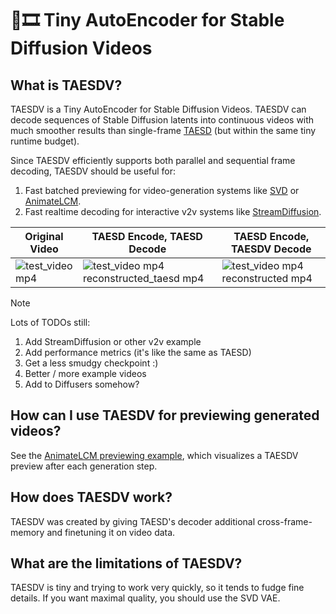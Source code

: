# 🍰🎞️ Tiny AutoEncoder for Stable Diffusion Videos

## What is TAESDV?

TAESDV is a Tiny AutoEncoder for Stable Diffusion Videos. TAESDV can decode sequences of Stable Diffusion latents into continuous videos with much smoother results than single-frame [TAESD](https://github.com/madebyollin/taesd) (but within the same tiny runtime budget).

Since TAESDV efficiently supports both parallel and sequential frame decoding, TAESDV should be useful for:
1. Fast batched previewing for video-generation systems like [SVD](https://huggingface.co/stabilityai/stable-video-diffusion-img2vid) or [AnimateLCM](https://animatelcm.github.io).
2. Fast realtime decoding for interactive v2v systems like [StreamDiffusion](https://github.com/cumulo-autumn/StreamDiffusion).

| Original Video | TAESD Encode, TAESD Decode | TAESD Encode, TAESDV Decode |
| -------------- | -------------------------------------- | ---------------------------------------- |
| ![test_video mp4](https://github.com/user-attachments/assets/99bbfeb7-bd7a-4d20-8f35-d328d18a383f) | ![test_video mp4 reconstructed_taesd mp4](https://github.com/user-attachments/assets/80a100ee-6f92-41e9-81a0-258b55cadf53) | ![test_video mp4 reconstructed mp4](https://github.com/user-attachments/assets/c8c24f44-e4e7-42ff-8ce5-962cdf8014ce)|

> [!NOTE]
> Lots of TODOs still:
>
> 1. Add StreamDiffusion or other v2v example
> 2. Add performance metrics (it's like the same as TAESD)
> 3. Get a less smudgy checkpoint :)
> 4. Better / more example videos
> 5. Add to Diffusers somehow?

## How can I use TAESDV for previewing generated videos?

See the [AnimateLCM previewing example](./examples/TAESDV_Previewing_During_Generation.ipynb), which visualizes a TAESDV preview after each generation step.



## How does TAESDV work?

TAESDV was created by giving TAESD's decoder additional cross-frame-memory and finetuning it on video data.

## What are the limitations of TAESDV?

TAESDV is tiny and trying to work very quickly, so it tends to fudge fine details. If you want maximal quality, you should use the SVD VAE.
